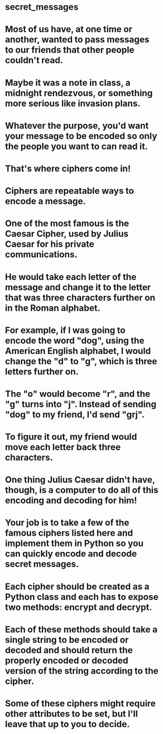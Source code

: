 # secret_messages

# Most of us have, at one time or another, wanted to pass messages to our friends that other people couldn't read. 
# Maybe it was a note in class, a midnight rendezvous, or something more serious like invasion plans. 
# Whatever the purpose, you'd want your message to be encoded so only the people you want to can read it. 
# That's where ciphers come in!

# Ciphers are repeatable ways to encode a message. 
# One of the most famous is the Caesar Cipher, used by Julius Caesar for his private communications. 
# He would take each letter of the message and change it to the letter that was three characters further on in the Roman alphabet. 
# For example, if I was going to encode the word "dog", using the American English alphabet, I would change the "d" to "g", which is three letters further on. 
# The "o" would become "r", and the "g" turns into "j". Instead of sending "dog" to my friend, I'd send "grj". 
# To figure it out, my friend would move each letter back three characters.

# One thing Julius Caesar didn't have, though, is a computer to do all of this encoding and decoding for him!
# Your job is to take a few of the famous ciphers listed here and implement them in Python so you can quickly encode and decode secret messages. 
# Each cipher should be created as a Python class and each has to expose two methods: encrypt and decrypt. 
# Each of these methods should take a single string to be encoded or decoded and should return the properly encoded or decoded version of the string according to the cipher.
# Some of these ciphers might require other attributes to be set, but I'll leave that up to you to decide.
